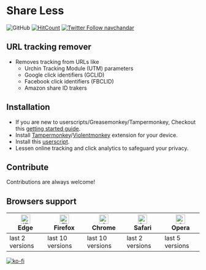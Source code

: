 # Share Less
![GitHub](https://img.shields.io/github/license/navchandar/Share-Less?color=Blue)
[![HitCount](http://hits.dwyl.com/navchandar/Share-Less.svg)](http://hits.dwyl.com/navchandar/Share-Less)
[![Twitter Follow navchandar][1.1]][1]

## URL tracking remover
 - Removes tracking from URLs like 
    - Urchin Tracking Module (UTM) parameters
    - Google click identifiers (GCLID)
    - Facebook click identifiers (FBCLID)
    - Amazon share ID trakers


## Installation

* If you are new to userscripts/Greasemonkey/Tampermonkey, Checkout this [getting started guide](https://github.com/OpenUserJs/OpenUserJS.org/wiki/Userscript-Beginners-HOWTO).
* Install [Tampermonkey](https://tampermonkey.net/)/[Violentmonkey](https://violentmonkey.github.io/) extension for your device.
* Install this [userscript](https://github.com/navchandar/Share-Less/raw/master/userscript.user.js).
* Lessen online tracking and click analytics to safeguard your privacy.

## Contribute

Contributions are always welcome!


## Browsers support

| [<img src="https://raw.githubusercontent.com/alrra/browser-logos/master/src/edge/edge_48x48.png" alt="IE / Edge" width="24px" height="24px" />](http://godban.github.io/browsers-support-badges/)<br> Edge | [<img src="https://raw.githubusercontent.com/alrra/browser-logos/master/src/firefox/firefox_48x48.png" alt="Firefox" width="24px" height="24px" />](http://godban.github.io/browsers-support-badges/)<br>Firefox | [<img src="https://raw.githubusercontent.com/alrra/browser-logos/master/src/chrome/chrome_48x48.png" alt="Chrome" width="24px" height="24px" />](http://godban.github.io/browsers-support-badges/)<br>Chrome | [<img src="https://raw.githubusercontent.com/alrra/browser-logos/master/src/safari/safari_48x48.png" alt="Safari" width="24px" height="24px" />](http://godban.github.io/browsers-support-badges/)<br>Safari | [<img src="https://raw.githubusercontent.com/alrra/browser-logos/master/src/opera/opera_48x48.png" alt="Opera" width="24px" height="24px" />](http://godban.github.io/browsers-support-badges/)<br>Opera |
| --------- | --------- | --------- | --------- | --------- |
| last 2 versions | last 10 versions| last 10 versions| last 2 versions| last 5 versions


[![ko-fi](https://www.ko-fi.com/img/githubbutton_sm.svg)](https://ko-fi.com/T6T617N9I)

[1.1]: http://i.imgur.com/wWzX9uB.png 
[1]: http://www.twitter.com/navchandar

